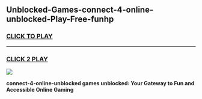 
## Unblocked-Games-connect-4-online-unblocked-Play-Free-funhp
<h3>
<a href="https://premium76.site?title=connect-4-online-unblocked&ref=21A">CLICK TO PLAY</a></h3>
<hr>

<h3>
<a href="https://premium76.site?title=connect-4-online-unblocked&ref=21A">CLICK 2 PLAY</a>
  
</h3>

<a href="https://premium76.site?title=connect-4-online-unblocked&ref=21A"><img src="https://clearcache.store/games.png"></a>


**connect-4-online-unblocked games unblocked: Your Gateway to Fun and Accessible Online Gaming**

